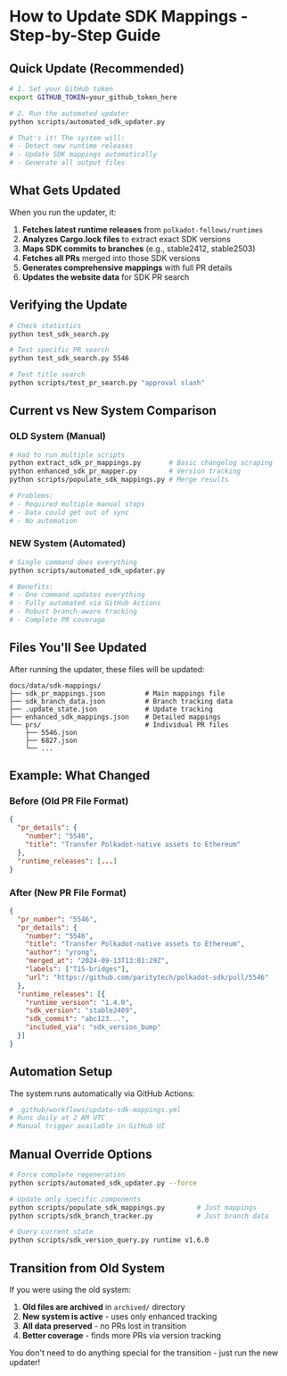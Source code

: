 # How to Update SDK Mappings - Step-by-Step Guide

## Quick Update (Recommended)

```bash
# 1. Set your GitHub token
export GITHUB_TOKEN=your_github_token_here

# 2. Run the automated updater
python scripts/automated_sdk_updater.py

# That's it! The system will:
# - Detect new runtime releases
# - Update SDK mappings automatically  
# - Generate all output files
```

## What Gets Updated

When you run the updater, it:

1. **Fetches latest runtime releases** from `polkadot-fellows/runtimes`
2. **Analyzes Cargo.lock files** to extract exact SDK versions
3. **Maps SDK commits to branches** (e.g., stable2412, stable2503)
4. **Fetches all PRs** merged into those SDK versions
5. **Generates comprehensive mappings** with full PR details
6. **Updates the website data** for SDK PR search

## Verifying the Update

```bash
# Check statistics
python test_sdk_search.py

# Test specific PR search
python test_sdk_search.py 5546

# Test title search
python scripts/test_pr_search.py "approval slash"
```

## Current vs New System Comparison

### OLD System (Manual)
```bash
# Had to run multiple scripts
python extract_sdk_pr_mappings.py       # Basic changelog scraping
python enhanced_sdk_pr_mapper.py        # Version tracking
python scripts/populate_sdk_mappings.py # Merge results

# Problems:
# - Required multiple manual steps
# - Data could get out of sync
# - No automation
```

### NEW System (Automated)
```bash
# Single command does everything
python scripts/automated_sdk_updater.py

# Benefits:
# - One command updates everything
# - Fully automated via GitHub Actions
# - Robust branch-aware tracking
# - Complete PR coverage
```

## Files You'll See Updated

After running the updater, these files will be updated:

```
docs/data/sdk-mappings/
├── sdk_pr_mappings.json          # Main mappings file
├── sdk_branch_data.json          # Branch tracking data  
├── .update_state.json            # Update tracking
├── enhanced_sdk_mappings.json    # Detailed mappings
└── prs/                          # Individual PR files
    ├── 5546.json
    ├── 6827.json
    └── ...
```

## Example: What Changed

### Before (Old PR File Format)
```json
{
  "pr_details": {
    "number": "5546",
    "title": "Transfer Polkadot-native assets to Ethereum"
  },
  "runtime_releases": [...]
}
```

### After (New PR File Format) 
```json
{
  "pr_number": "5546",
  "pr_details": {
    "number": "5546", 
    "title": "Transfer Polkadot-native assets to Ethereum",
    "author": "yrong",
    "merged_at": "2024-09-13T13:01:29Z",
    "labels": ["T15-bridges"],
    "url": "https://github.com/paritytech/polkadot-sdk/pull/5546"
  },
  "runtime_releases": [{
    "runtime_version": "1.4.0",
    "sdk_version": "stable2409", 
    "sdk_commit": "abc123...",
    "included_via": "sdk_version_bump"
  }]
}
```

## Automation Setup

The system runs automatically via GitHub Actions:

```yaml
# .github/workflows/update-sdk-mappings.yml
# Runs daily at 2 AM UTC
# Manual trigger available in GitHub UI
```

## Manual Override Options

```bash
# Force complete regeneration
python scripts/automated_sdk_updater.py --force

# Update only specific components
python scripts/populate_sdk_mappings.py        # Just mappings
python scripts/sdk_branch_tracker.py           # Just branch data

# Query current state
python scripts/sdk_version_query.py runtime v1.6.0
```

## Transition from Old System

If you were using the old system:

1. **Old files are archived** in `archived/` directory
2. **New system is active** - uses only enhanced tracking
3. **All data preserved** - no PRs lost in transition
4. **Better coverage** - finds more PRs via version tracking

You don't need to do anything special for the transition - just run the new updater!